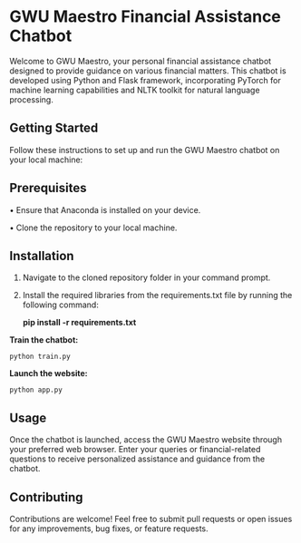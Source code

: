 # GWU Maestro Financial Assistance Chatbot
Welcome to GWU Maestro, your personal financial assistance chatbot designed to provide guidance on various financial matters. This chatbot is developed using Python and Flask framework, incorporating PyTorch for machine learning capabilities and NLTK toolkit for natural language processing.

## Getting Started
Follow these instructions to set up and run the GWU Maestro chatbot on your local machine:

## Prerequisites
• Ensure that Anaconda is installed on your device.

• Clone the repository to your local machine.
## Installation
1. Navigate to the cloned repository folder in your command prompt.

2. Install the required libraries from the requirements.txt file by running the following command:

   **pip install -r requirements.txt**

**Train the chatbot:**

    python train.py

**Launch the website:**

    python app.py

## Usage
Once the chatbot is launched, access the GWU Maestro website through your preferred web browser. Enter your queries or financial-related questions to receive personalized assistance and guidance from the chatbot.

## Contributing
Contributions are welcome! Feel free to submit pull requests or open issues for any improvements, bug fixes, or feature requests.
